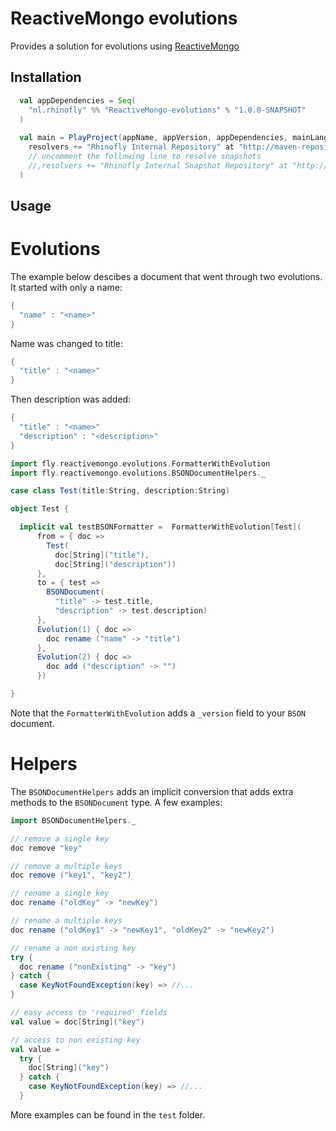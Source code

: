 ReactiveMongo evolutions
=====================================================

Provides a solution for evolutions using [ReactiveMongo](http://reactivemongo.org/)


Installation
------------

``` scala
  val appDependencies = Seq(
    "nl.rhinofly" %% "ReactiveMongo-evolutions" % "1.0.0-SNAPSHOT"
  )
  
  val main = PlayProject(appName, appVersion, appDependencies, mainLang = SCALA).settings(
    resolvers += "Rhinofly Internal Repository" at "http://maven-repository.rhinofly.net:8081/artifactory/libs-release-local"
    // uncomment the following line to resolve snapshots
    //,resolvers += "Rhinofly Internal Snapshot Repository" at "http://maven-repository.rhinofly.net:8081/artifactory/libs-shapshots-local"
  )
```


Usage
-----

Evolutions
==========

The example below descibes a document that went through two evolutions. It started with only a name:

``` scala
{
  "name" : "<name>"
}
```

Name was changed to title:

``` scala
{
  "title" : "<name>"
}
```

Then description was added:

``` scala
{
  "title" : "<name>"
  "description" : "<description>"
}
```

``` scala
import fly.reactivemongo.evolutions.FormatterWithEvolution
import fly.reactivemongo.evolutions.BSONDocumentHelpers._

case class Test(title:String, description:String)

object Test {

  implicit val testBSONFormatter =  FormatterWithEvolution[Test](
      from = { doc =>
        Test(
          doc[String]("title"),
          doc[String]("description"))
      },
      to = { test =>
        BSONDocument(
          "title" -> test.title,
          "description" -> test.description)
      },
      Evolution(1) { doc =>
      	doc rename ("name" -> "title")
      },
      Evolution(2) { doc =>
      	doc add ("description" -> "")
      })

}
```

Note that the `FormatterWithEvolution` adds a `_version` field to your `BSON` document.

Helpers
=======

The `BSONDocumentHelpers` adds an implicit conversion that adds extra methods to the `BSONDocument` type. A few examples:

``` scala
import BSONDocumentHelpers._

// remove a single key
doc remove "key"

// remove a multiple keys
doc remove ("key1", "key2")

// rename a single key
doc rename ("oldKey" -> "newKey")

// rename a multiple keys
doc rename ("oldKey1" -> "newKey1", "oldKey2" -> "newKey2")

// rename a non existing key
try {
  doc rename ("nonExisting" -> "key")
} catch {
  case KeyNotFoundException(key) => //...
}

// easy access to 'required' fields
val value = doc[String]("key")

// access to non existing key
val value = 
  try {
    doc[String]("key")
  } catch {
    case KeyNotFoundException(key) => //...
  }
```

More examples can be found in the `test` folder. 
